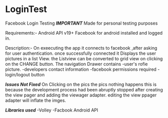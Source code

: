 # LoginTest
Facebook Login Testing
***IMPORTANT***
Made for personal testing purposes


Requirements:-
Android API v19+
Facebook for android installed and logged in.

Description:-
On exeecuting the app it connects to facebook ,after asking for user authentication.
once successfully connected it Displays the user pictures in a list View.
the Listview can be converted to grid view on clicking on the CHANGE button.
The navigation Drawer contains 
-user's rofie picture.
-developers contact information
-facebook permissions required
-login/logout button


***Issues Not Fixed***
On Clicking on the pics the pics nothing happens this is because the development process had been abruptly stopped after creating the view pager and adding the viewager adapter.
editing the view ppager adapter will inflate the imges.

***Libraries used***
-Volley
-Facbook Android API
